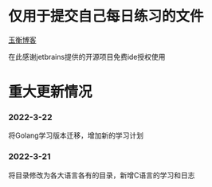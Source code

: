 # 仅用于提交自己每日练习的文件

[玉衡博客](https://www.yuhenm.com)

在此感谢jetbrains提供的开源项目免费ide授权使用

# 重大更新情况

### 2022-3-22 
将Golang学习版本迁移，增加新的学习计划

### 2022-3-21 

将目录修改为各大语言各有的目录，新增C语言的学习和日志